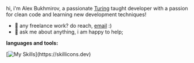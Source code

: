 hi, i'm Alex Bukhmirov, a passionate <a href="https://www.buymeacoffee.com/abhisheknaiidu" target="_blank">Turing</a> taught developer with a passion for clean code and learning new development techniques!


 
  
- 💼 any freelance work? do reach, [email](mailto:alexbukhmirov@gmail.com) :)
- 💬 ask me about anything, i am happy to help;

**languages and tools:**  

[![My Skills](https://skillicons.dev/icons?i=bootstrap,js,html,css,cs,discord,dotnet,git,github,linkedin,postgres,postman,replit,unity,unreal,visualstudio,)](https://skillicons.dev)





